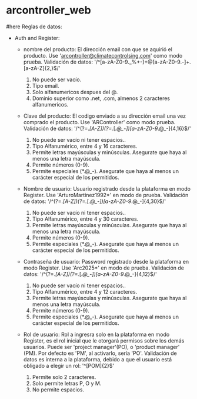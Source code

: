 # arcontroller_web
#here
Reglas de datos:
- Auth and Register:
    * nombre del producto: El dirección email con que se aquirió el producto. Use 'arcontroller@climatecontrolsing.com' como modo prueba.
    Validación de datos: '/^[a-zA-Z0-9._%+-]+@[a-zA-Z0-9.-]+\.[a-zA-Z]{2,}$/' 
        1. No puede ser vacío.
        2. Tipo email.
        3. Solo alfanumericos despues del @.
        4. Dominio superior como .net, .com, almenos 2 caracteres alfanumericos.

    * Clave del producto: El codigo enviado a su dirección email una vez comprado el producto. Use 'ARController' como modo prueba.
    Validación de datos: '/^(?=.*[A-Z])(?=.*[*.@_-])[a-zA-Z0-9*.@_-]{4,16}$/'
        1. No puede ser vacío ni tener espacios..
        2. Tipo Alfanumérico, entre 4 y 16 caracteres.
        3. Permite letras mayúsculas y minúsculas. Asegurate que haya al menos una letra mayúscula.
        4. Permite números (0-9).
        5. Permite especiales (*.@_-). Asegurate que haya al menos un carácter especial de los permitidos.

    * Nombre de usuario: Usuario registrado desde la plataforma en modo Register.
    Use 'ArturoMartinez1992*' en modo de prueba.
    Validación de datos: '/^(?=.*[A-Z])(?=.*[*.@_-])[a-zA-Z0-9*.@_-]{4,30}$/'
        1. No puede ser vacío ni tener espacios..
        2. Tipo Alfanumérico, entre 4 y 30 caracteres.
        3. Permite letras mayúsculas y minúsculas. Asegurate que haya al menos una letra mayúscula.
        4. Permite números (0-9).
        5. Permite especiales (*.@_-). Asegurate que haya al menos un carácter especial de los permitidos.
        
    * Contraseña de usuario: Password registrado desde la plataforma en modo Register.
    Use 'Arc2025*' en modo de prueba.
    Validación de datos: '/^(?=.*[A-Z])(?=.*[*.@_-])[a-zA-Z0-9*.@_-]{4,12}$/'
        1. No puede ser vacío ni tener espacios..
        2. Tipo Alfanumérico, entre 4 y 12 caracteres.
        3. Permite letras mayúsculas y minúsculas. Asegurate que haya al menos una letra mayúscula.
        4. Permite números (0-9).
        5. Permite especiales (*.@_-). Asegurate que haya al menos un carácter especial de los permitidos.
    
    * Rol de usuario: Rol a ingresra solo en la plataforma en modo Register, es el rol inicial que le otorgará permisos sobre los demás usuarios. Puede ser 'project manager'(PO), o 'product manager' (PM). Por defecto es 'PM', al activarlo, sería 'PO'.
    Validación de datos es interna a la plataforma, debido a que el usuario está obligado a elegir un rol:
    '^[POM]{2}$'
        1. Permite solo 2 caracteres.
        2. Solo permite letras P, O y M. 
        3. No permite espacios.

